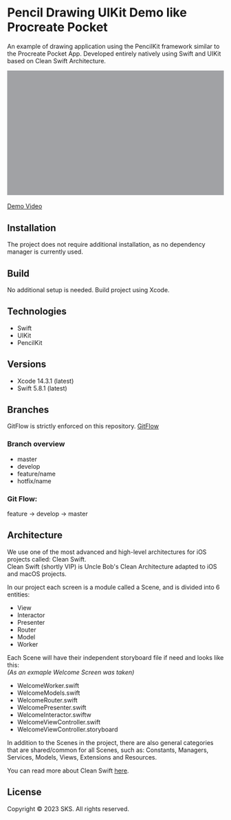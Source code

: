 # Pencil Drawing UIKit Demo like Procreate Pocket
An example of drawing application using the PencilKit framework similar to the Procreate Pocket App.
Developed entirely natively using Swift and UIKit based on Clean Swift Architecture.

![Preview](preview.png)

[Demo Video](demo.mov)

## Installation
The project does not require additional installation, as no dependency manager is currently used.

## Build
No additional setup is needed. Build project using Xcode.

## Technologies
* Swift
* UIKit
* PencilKit

## Versions
* Xcode 14.3.1 (latest)
* Swift 5.8.1 (latest)

## Branches
GitFlow is strictly enforced on this repository. [GitFlow](https://www.atlassian.com/git/tutorials/comparing-workflows/gitflow-workflow)

### Branch overview
* master
* develop
* feature/name
* hotfix/name

### Git Flow:
feature -> develop -> master

## Architecture
We use one of the most advanced and high-level architectures for iOS projects called: Clean Swift.<br/>
Clean Swift (shortly VIP) is Uncle Bob's Clean Architecture adapted to iOS and macOS projects.<br/>

In our project each screen is a module called a Scene, and is divided into 6 entities:
* View
* Interactor
* Presenter
* Router
* Model
* Worker

Each Scene will have their independent storyboard file if need and looks like this:<br/>
*(As an exmaple Welcome Screen was taken)*

* WelcomeWorker.swift
* WelcomeModels.swift
* WelcomeRouter.swift
* WelcomePresenter.swift
* WelcomeInteractor.swiftw
* WelcomeViewController.swift
* WelcomeViewController.storyboard

In addition to the Scenes in the project, there are also general categories that are shared/common for all Scenes, such as: Constants, Managers, Services, Models, Views, Extensions and Resources.

You can read more about Clean Swift [here](https://clean-swift.com/).

## License
Copyright © 2023 SKS. All rights reserved.
